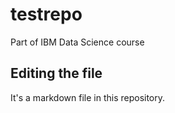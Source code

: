 # testrepo
Part of IBM Data Science course
## Editing the file
It's a markdown file in this repository.
